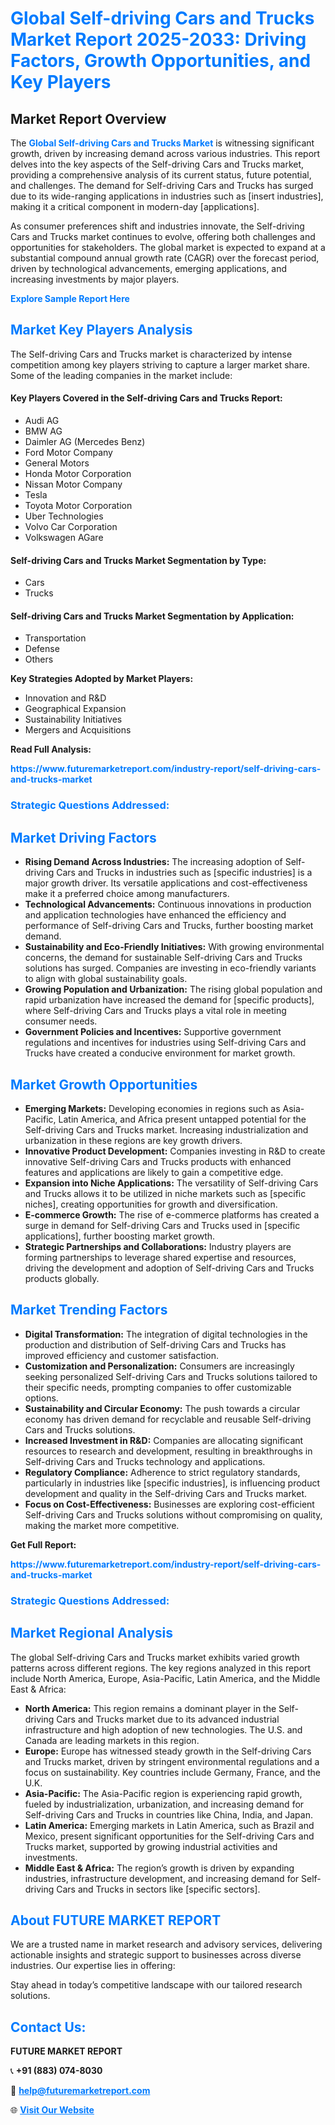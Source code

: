 <h1 style="color: #007BFF;">Global Self-driving Cars and Trucks Market Report 2025-2033: Driving Factors, Growth Opportunities, and Key Players</h1>

<section id="overview">
<h2>Market Report Overview</h2>
<p>The <a href="https://www.futuremarketreport.com/industry-report/self-driving-cars-and-trucks-market" style="color: #007BFF; text-decoration: none;"><strong>Global Self-driving Cars and Trucks Market</strong></a> is witnessing significant growth, driven by increasing demand across various industries. This report delves into the key aspects of the Self-driving Cars and Trucks market, providing a comprehensive analysis of its current status, future potential, and challenges. The demand for Self-driving Cars and Trucks has surged due to its wide-ranging applications in industries such as [insert industries], making it a critical component in modern-day [applications].</p>
<p>As consumer preferences shift and industries innovate, the Self-driving Cars and Trucks market continues to evolve, offering both challenges and opportunities for stakeholders. The global market is expected to expand at a substantial compound annual growth rate (CAGR) over the forecast period, driven by technological advancements, emerging applications, and increasing investments by major players.</p>
</section>

<section id="overview">
<p><a href="https://www.futuremarketreport.com/request-sample/reportId=60600" style="color: #007BFF; text-decoration: none;"><strong>Explore Sample Report Here</strong></a></p>
</section>

<section id="key-players">
<h2 style="color: #007BFF;">Market Key Players Analysis</h2>
<p>The Self-driving Cars and Trucks market is characterized by intense competition among key players striving to capture a larger market share. Some of the leading companies in the market include:</p>
<h4>Key Players Covered in the Self-driving Cars and Trucks Report:</h4>
<ul><li>Audi AG</li><li>BMW AG</li><li>Daimler AG (Mercedes Benz)</li><li>Ford Motor Company</li><li>General Motors</li><li>Honda Motor Corporation</li><li>Nissan Motor Company</li><li>Tesla</li><li>Toyota Motor Corporation</li><li>Uber Technologies</li><li>Volvo Car Corporation</li><li>Volkswagen AGare</li></ul>
<h4>Self-driving Cars and Trucks Market Segmentation by Type:</h4>
<ul><li>Cars</li><li>Trucks</li></ul>

<h4>Self-driving Cars and Trucks Market Segmentation by Application:</h4>
<ul><li>Transportation</li><li>Defense</li><li>Others</li></ul>
<p><strong>Key Strategies Adopted by Market Players:</strong></p>
<ul>
<li>Innovation and R&D</li>
<li>Geographical Expansion</li>
<li>Sustainability Initiatives</li>
<li>Mergers and Acquisitions</li>
</ul>
</section>

<section>
<p><strong>Read Full Analysis: </strong></p><a href="https://www.futuremarketreport.com/industry-report/self-driving-cars-and-trucks-market" style="color: #007BFF; text-decoration: none;"><strong>https://www.futuremarketreport.com/industry-report/self-driving-cars-and-trucks-market</strong></a>
<h3 style="color: #007BFF;">Strategic Questions Addressed:</h3>
</section>

<section id="driving-factors">
<h2 style="color: #007BFF;">Market Driving Factors</h2>
<ul>
<li><strong>Rising Demand Across Industries:</strong> The increasing adoption of Self-driving Cars and Trucks in industries such as [specific industries] is a major growth driver. Its versatile applications and cost-effectiveness make it a preferred choice among manufacturers.</li>
<li><strong>Technological Advancements:</strong> Continuous innovations in production and application technologies have enhanced the efficiency and performance of Self-driving Cars and Trucks, further boosting market demand.</li>
<li><strong>Sustainability and Eco-Friendly Initiatives:</strong> With growing environmental concerns, the demand for sustainable Self-driving Cars and Trucks solutions has surged. Companies are investing in eco-friendly variants to align with global sustainability goals.</li>
<li><strong>Growing Population and Urbanization:</strong> The rising global population and rapid urbanization have increased the demand for [specific products], where Self-driving Cars and Trucks plays a vital role in meeting consumer needs.</li>
<li><strong>Government Policies and Incentives:</strong> Supportive government regulations and incentives for industries using Self-driving Cars and Trucks have created a conducive environment for market growth.</li>
</ul>
</section>

<section id="growth-opportunities">
<h2 style="color: #007BFF;">Market Growth Opportunities</h2>
<ul>
<li><strong>Emerging Markets:</strong> Developing economies in regions such as Asia-Pacific, Latin America, and Africa present untapped potential for the Self-driving Cars and Trucks market. Increasing industrialization and urbanization in these regions are key growth drivers.</li>
<li><strong>Innovative Product Development:</strong> Companies investing in R&D to create innovative Self-driving Cars and Trucks products with enhanced features and applications are likely to gain a competitive edge.</li>
<li><strong>Expansion into Niche Applications:</strong> The versatility of Self-driving Cars and Trucks allows it to be utilized in niche markets such as [specific niches], creating opportunities for growth and diversification.</li>
<li><strong>E-commerce Growth:</strong> The rise of e-commerce platforms has created a surge in demand for Self-driving Cars and Trucks used in [specific applications], further boosting market growth.</li>
<li><strong>Strategic Partnerships and Collaborations:</strong> Industry players are forming partnerships to leverage shared expertise and resources, driving the development and adoption of Self-driving Cars and Trucks products globally.</li>
</ul>
</section>

<section id="trending-factors">
<h2 style="color: #007BFF;">Market Trending Factors</h2>
<ul>
<li><strong>Digital Transformation:</strong> The integration of digital technologies in the production and distribution of Self-driving Cars and Trucks has improved efficiency and customer satisfaction.</li>
<li><strong>Customization and Personalization:</strong> Consumers are increasingly seeking personalized Self-driving Cars and Trucks solutions tailored to their specific needs, prompting companies to offer customizable options.</li>
<li><strong>Sustainability and Circular Economy:</strong> The push towards a circular economy has driven demand for recyclable and reusable Self-driving Cars and Trucks solutions.</li>
<li><strong>Increased Investment in R&D:</strong> Companies are allocating significant resources to research and development, resulting in breakthroughs in Self-driving Cars and Trucks technology and applications.</li>
<li><strong>Regulatory Compliance:</strong> Adherence to strict regulatory standards, particularly in industries like [specific industries], is influencing product development and quality in the Self-driving Cars and Trucks market.</li>
<li><strong>Focus on Cost-Effectiveness:</strong> Businesses are exploring cost-efficient Self-driving Cars and Trucks solutions without compromising on quality, making the market more competitive.</li>
</ul>
</section>

<section>
<p><strong>Get Full Report: </strong></p><a href="https://www.futuremarketreport.com/industry-report/self-driving-cars-and-trucks-market" style="color: #007BFF; text-decoration: none;"><strong>https://www.futuremarketreport.com/industry-report/self-driving-cars-and-trucks-market</strong></a>
<h3 style="color: #007BFF;">Strategic Questions Addressed:</h3>
</section>


<section id="regional-analysis">
<h2 style="color: #007BFF;">Market Regional Analysis</h2>
<p>The global Self-driving Cars and Trucks market exhibits varied growth patterns across different regions. The key regions analyzed in this report include North America, Europe, Asia-Pacific, Latin America, and the Middle East & Africa:</p>
<ul>
<li><strong>North America:</strong> This region remains a dominant player in the Self-driving Cars and Trucks market due to its advanced industrial infrastructure and high adoption of new technologies. The U.S. and Canada are leading markets in this region.</li>
<li><strong>Europe:</strong> Europe has witnessed steady growth in the Self-driving Cars and Trucks market, driven by stringent environmental regulations and a focus on sustainability. Key countries include Germany, France, and the U.K.</li>
<li><strong>Asia-Pacific:</strong> The Asia-Pacific region is experiencing rapid growth, fueled by industrialization, urbanization, and increasing demand for Self-driving Cars and Trucks in countries like China, India, and Japan.</li>
<li><strong>Latin America:</strong> Emerging markets in Latin America, such as Brazil and Mexico, present significant opportunities for the Self-driving Cars and Trucks market, supported by growing industrial activities and investments.</li>
<li><strong>Middle East & Africa:</strong> The region’s growth is driven by expanding industries, infrastructure development, and increasing demand for Self-driving Cars and Trucks in sectors like [specific sectors].</li>
</ul>
</section>

<footer>
<h2 style="color: #007BFF;">About FUTURE MARKET REPORT</h2>
<p>We are a trusted name in market research and advisory services, delivering actionable insights and strategic support to businesses across diverse industries. Our expertise lies in offering:</p>

<p>Stay ahead in today’s competitive landscape with our tailored research solutions.</p>

<h2 style="color: #007BFF;">Contact Us:</h2>
<p><strong>FUTURE MARKET REPORT</strong></p>
<p>📞 <strong>+91 (883) 074-8030</strong></p>
<p>📧 <strong><a href="mailto:help@futuremarketreport.com" style="color: #007BFF;">help@futuremarketreport.com</a></strong></p>
<p>🌐 <strong><a href="https://www.futuremarketreport.com/" style="color: #007BFF;">Visit Our Website</a></strong></p>
</footer>